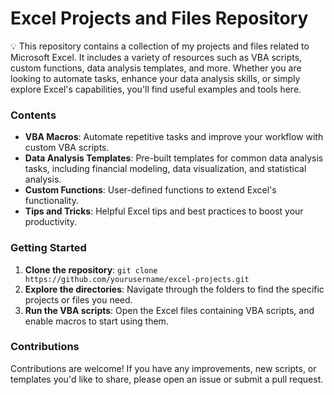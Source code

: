 # Excel Projects and Files Repository

💡 This repository contains a collection of my projects and files related to Microsoft Excel. It includes a variety of resources such as VBA scripts, custom functions, data analysis templates, and more. Whether you are looking to automate tasks, enhance your data analysis skills, or simply explore Excel's capabilities, you'll find useful examples and tools here.

### Contents
- **VBA Macros**: Automate repetitive tasks and improve your workflow with custom VBA scripts.  
- **Data Analysis Templates**: Pre-built templates for common data analysis tasks, including financial modeling, data visualization, and statistical analysis.  
- **Custom Functions**: User-defined functions to extend Excel's functionality.  
- **Tips and Tricks**: Helpful Excel tips and best practices to boost your productivity.

### Getting Started
1. **Clone the repository**: `git clone https://github.com/yourusername/excel-projects.git`  
2. **Explore the directories**: Navigate through the folders to find the specific projects or files you need.  
3. **Run the VBA scripts**: Open the Excel files containing VBA scripts, and enable macros to start using them.

### Contributions
Contributions are welcome! If you have any improvements, new scripts, or templates you'd like to share, please open an issue or submit a pull request.
